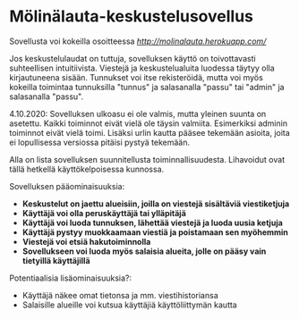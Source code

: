 <h1>Mölinälauta-keskustelusovellus</h1>

Sovellusta voi kokeilla osoitteessa <i>http://molinalauta.herokuapp.com/</i>

Jos keskustelulaudat on tuttuja, sovelluksen käyttö on toivottavasti suhteellisen intuitiivista. Viestejä ja keskustelualuita luodessa täytyy olla kirjautuneena sisään. Tunnukset voi itse rekisteröidä, mutta voi myös kokeilla toimintaa tunnuksilla "tunnus" ja salasanalla "passu" tai "admin" ja salasanalla "passu".

4.10.2020:
Sovelluksen ulkoasu ei ole valmis, mutta yleinen suunta on asetettu. Kaikki toiminnot eivät vielä ole täysin valmiita. Esimerkiksi adminin toiminnot eivät vielä toimi. Lisäksi urlin kautta pääsee tekemään asioita, joita ei lopullisessa versiossa pitäisi pystyä tekemään.

Alla on lista sovelluksen suunnitellusta toiminnallisuudesta. Lihavoidut ovat tällä hetkellä käyttökelpoisessa kunnossa. 

Sovelluksen pääominaisuuksia:
<ul> 
<li><b>Keskustelut on jaettu alueisiin, joilla on viestejä sisältäviä viestiketjuja</b></li>
<li><b>Käyttäjä voi olla peruskäyttäjä tai ylläpitäjä</b></li>
<li><b>Käyttäjä voi luoda tunnuksen, lähettää viestejä ja luoda uusia ketjuja</b></li>
<li><b>Käyttäjä pystyy muokkaamaan viestiä ja poistamaan sen myöhemmin</b></li>
<li><b>Viestejä voi etsiä hakutoiminnolla</b></li>
<li><b>Sovellukseen voi luoda myös salaisia alueita, jolle on pääsy vain tietyillä käyttäjillä</b></li>
</ul>

Potentiaalisia lisäominaisuuksia?:
<ul>
  <li>Käyttäjä näkee omat tietonsa ja mm. viestihistoriansa</li>
  <li>Salaisille alueille voi kutsua käyttäjiä käyttöliittymän kautta</li>
</ul>
